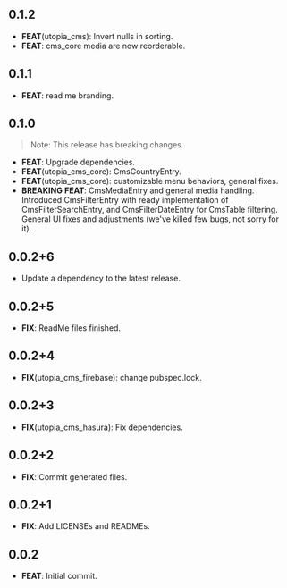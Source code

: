 ## 0.1.2

 - **FEAT**(utopia_cms): Invert nulls in sorting.
 - **FEAT**: cms_core media are now reorderable.

## 0.1.1

 - **FEAT**: read me branding.

## 0.1.0

> Note: This release has breaking changes.

 - **FEAT**: Upgrade dependencies.
 - **FEAT**(utopia_cms_core): CmsCountryEntry.
 - **FEAT**(utopia_cms_core): customizable menu behaviors, general fixes.
 - **BREAKING** **FEAT**: CmsMediaEntry and general media handling. Introduced CmsFilterEntry with ready implementation of CmsFilterSearchEntry, and CmsFilterDateEntry for CmsTable filtering. General UI fixes and adjustments (we've killed few bugs, not sorry for it).

## 0.0.2+6

 - Update a dependency to the latest release.

## 0.0.2+5

 - **FIX**: ReadMe files finished.

## 0.0.2+4

 - **FIX**(utopia_cms_firebase): change pubspec.lock.

## 0.0.2+3

 - **FIX**(utopia_cms_hasura): Fix dependencies.

## 0.0.2+2

 - **FIX**: Commit generated files.

## 0.0.2+1

 - **FIX**: Add LICENSEs and READMEs.

## 0.0.2

 - **FEAT**: Initial commit.

